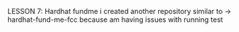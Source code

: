 LESSON 7: Hardhat fundme 
i created another repository similar to -> hardhat-fund-me-fcc
because am having issues with running test
